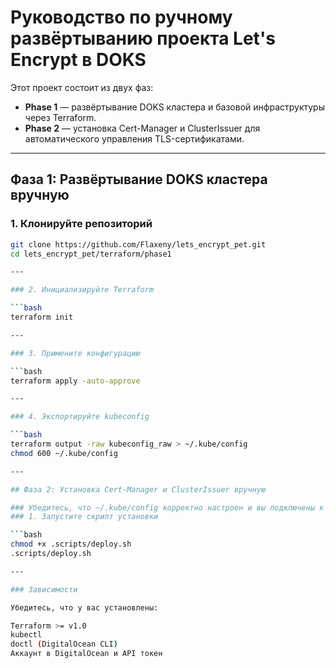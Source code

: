 #  Руководство по ручному развёртыванию проекта Let's Encrypt в DOKS

Этот проект состоит из двух фаз:

- **Phase 1** — развёртывание DOKS кластера и базовой инфраструктуры через Terraform.
- **Phase 2** — установка Cert-Manager и ClusterIssuer для автоматического управления TLS-сертификатами.

---

##  Фаза 1: Развёртывание DOKS кластера вручную

### 1. Клонируйте репозиторий

```bash
git clone https://github.com/Flaxeny/lets_encrypt_pet.git
cd lets_encrypt_pet/terraform/phase1

---

### 2. Инициализируйте Terraform

```bash
terraform init

---

### 3. Примените конфигурацию

```bash
terraform apply -auto-approve

---

### 4. Экспортируйте kubeconfig

```bash
terraform output -raw kubeconfig_raw > ~/.kube/config
chmod 600 ~/.kube/config

---

## Фаза 2: Установка Cert-Manager и ClusterIssuer вручную

### Убедитесь, что ~/.kube/config корректно настроен и вы подключены к кластеру перед выполнением этого этапа.
### 1. Запустите скрипт установки

```bash
chmod +x .scripts/deploy.sh
.scripts/deploy.sh

---

### Зависимости

Убедитесь, что у вас установлены:

Terraform >= v1.0
kubectl
doctl (DigitalOcean CLI)
Аккаунт в DigitalOcean и API токен
